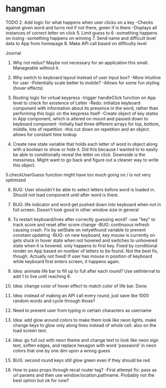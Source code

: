 # hangman

TODO
2. Add logic for what happens when user clicks on a key
  -Checks against given word and turns red if not there, green if is there
  -Displays all instances of correct letter on click
5. Limit guess to 6
  -something happens on losing
  -something happens on winning
7. Send name and difficult level data to App from homepage
8. Make API call based on difficulty level

Journal
1. Why not redux?
  Maybe not necessary for an application this small. Manageable without it.

2. Why switch to keyboard layout instead of user input box?
  -More intuitive for user
  -Potentially scale better to mobile?
  -Allows for some fun styling (hover effects)

3. Routing logic for virtual keypress
  -trigger handleClick function on App level to check for existence of Letter
  -Redo: initialize keyboard component with information about its presence in the word, rather than performing this logic on the keypress itself
  -Create object of key states in App component, which is altered on mount and passed down to keyboard component
    -Initially had three different arrays for top, bottom, middle, lots of repetition
    -this cut down on repetition and an object allows for constant time lookup

4. Create new state variable that holds each letter of word in object along with a boolean to show or hide it. Did this because I wanted to to easily be able to conditionally reveal the letter on click. Downside is the messiness. Might want to go back and figure out a cleaner way to write this object.

5.checkUserGuess function might have too much going on / is not very optimized

6. BUG: User shouldn't be able to select letters before word is loaded in. Should not load component until after word is there.

7. BUG: life indicator and word get pushed down into keyboard when not in full screen. Doesn't look good in other window size in general

8. To restart keyboard/lives after correctly guessing word?
  -use "key" to track score and reset after score change
  -BUG: continuous refresh causing crash. Fix by setState on netyetfound variable to prevent constant updating
  -BUG: on new keyboard, key mouse is currently on gets stuck in hover state when not hovered and switches to unhovered state when it is hovered. only happens to first key. Fixed by conditional render on App based on number of letters to be found. Not the best fix, though. Actually not fixed! If user has mouse in position of keyboard while keyboard first enters screen, it happens again.

9. Idea: animate life bar to fill up to full after each round? Use setInterval to add 1 to live until reaching 6.

10. Idea: change color of hover effect to match color of life bar. Done.

11. Idea: instead of making an API call every round, just save like 1000 random words and cycle through those?

12. Need to prevent user from typing in certain characters as username

13. Idea: add glow around colors to make them look like neon lights. make change keys to glow only along lines instead of whole cell. also on the load screen text.

14. Idea: go full out with neon theme and change text to look like neon sign text, soften edges, and replace hexagon with word 'password' in neon colors that one by one dim upon a wrong guess

15. BUG: second round keys still glow green even if they should be red

16. How to pass props through recat router <Link> tag?
  -First attempt fix: pass as url params and then use window.location.pathname. Probably not the best option but ok for now? 
